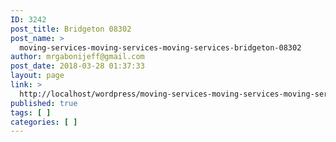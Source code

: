 ```yaml
---
ID: 3242
post_title: Bridgeton 08302
post_name: >
  moving-services-moving-services-moving-services-bridgeton-08302
author: mrgabonijeff@gmail.com
post_date: 2018-03-28 01:37:33
layout: page
link: >
  http://localhost/wordpress/moving-services-moving-services-moving-services-bridgeton-08302/
published: true
tags: [ ]
categories: [ ]
---
```

